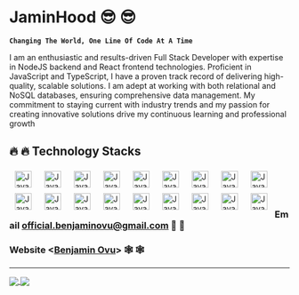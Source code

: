 # JaminHood 😎 😎

**`Changing The World, One Line Of Code At A Time`**

I am an enthusiastic and results-driven Full Stack Developer with expertise in NodeJS backend and React frontend technologies. Proficient in JavaScript and TypeScript, I have a proven track record of delivering high-quality, scalable solutions. I am adept at working with both relational and NoSQL databases, ensuring comprehensive data management. My commitment to staying current with industry trends and my passion for creating innovative solutions drive my continuous learning and professional growth

## 🔥 🔥 Technology Stacks

  <img align="left" alt="JavaScript" width="30px" style="padding: 5px 10px;" src="https://cdn.jsdelivr.net/gh/devicons/devicon@latest/icons/javascript/javascript-original.svg" />
  <img align="left" alt="JavaScript" width="30px" style="padding: 5px 10px;" src="https://cdn.jsdelivr.net/gh/devicons/devicon@latest/icons/typescript/typescript-original.svg" />
  <img align="left" alt="JavaScript" width="30px" style="padding: 5px 10px;" src="https://cdn.jsdelivr.net/gh/devicons/devicon@latest/icons/bootstrap/bootstrap-original.svg" />
  <img align="left" alt="JavaScript" width="30px" style="padding: 5px 10px;" src="https://cdn.jsdelivr.net/gh/devicons/devicon@latest/icons/sass/sass-original.svg" />
  <img align="left" alt="JavaScript" width="30px" style="padding: 5px 10px;" src="https://cdn.jsdelivr.net/gh/devicons/devicon@latest/icons/react/react-original.svg" />
  <img align="left" alt="JavaScript" width="30px" style="padding: 5px 10px;" src="https://cdn.jsdelivr.net/gh/devicons/devicon@latest/icons/redux/redux-original.svg" />
  <img align="left" alt="JavaScript" width="30px" style="padding: 5px 10px;" src="https://cdn.jsdelivr.net/gh/devicons/devicon@latest/icons/nextjs/nextjs-original.svg" />
  <img align="left" alt="JavaScript" width="30px" style="padding: 5px 10px;" src="https://cdn.jsdelivr.net/gh/devicons/devicon@latest/icons/git/git-original.svg" />
  <img align="left" alt="JavaScript" width="30px" style="padding: 5px 10px;" src="https://cdn.jsdelivr.net/gh/devicons/devicon@latest/icons/npm/npm-original-wordmark.svg" />
  <img align="left" alt="JavaScript" width="30px" style="padding: 5px 10px;" src="https://cdn.jsdelivr.net/gh/devicons/devicon@latest/icons/yarn/yarn-original.svg" />
  <img align="left" alt="JavaScript" width="30px" style="padding: 5px 10px;" src="https://cdn.jsdelivr.net/gh/devicons/devicon@latest/icons/nodejs/nodejs-original.svg" />
  <img align="left" alt="JavaScript" width="30px" style="padding: 5px 10px;" src="https://cdn.jsdelivr.net/gh/devicons/devicon@latest/icons/express/express-original.svg" />
  <img align="left" alt="JavaScript" width="30px" style="padding: 5px 10px;" src="https://cdn.jsdelivr.net/gh/devicons/devicon@latest/icons/mongodb/mongodb-original.svg" />
  <img align="left" alt="JavaScript" width="30px" style="padding: 5px 10px;" src="https://cdn.jsdelivr.net/gh/devicons/devicon@latest/icons/php/php-original.svg" />
  <img align="left" alt="JavaScript" width="30px" style="padding: 5px 10px;" src="https://cdn.jsdelivr.net/gh/devicons/devicon@latest/icons/mysql/mysql-original.svg" />
  <img align="left" alt="JavaScript" width="30px" style="padding: 5px 10px;" src="https://cdn.jsdelivr.net/gh/devicons/devicon@latest/icons/appwrite/appwrite-original.svg" />
  <img align="left" alt="JavaScript" width="30px" style="padding: 5px 10px;" src="https://cdn.jsdelivr.net/gh/devicons/devicon@latest/icons/firebase/firebase-plain.svg" />
  <img align="left" alt="JavaScript" width="30px" style="padding: 5px 10px;" src="https://cdn.jsdelivr.net/gh/devicons/devicon@latest/icons/wordpress/wordpress-plain.svg" />

  <br/>
  <br/>

#

### Email <official.benjaminovu@gmail.com> 💼 💼

### Website <[Benjamin Ovu](https://benjamin-ovu.vercel.app/)> 🕸 🕸

---

  <a href="https://github.com/jaminhood">
  <img align="center" src="https://github-readme-stats.vercel.app/api?username=jaminhood&theme=nord&show_icons=true&count_private=true&hide=contribs&line_height=40" />
  </a>
  <a href="https://github.com/jaminhood">
  <img align="center" src="https://github-readme-stats.vercel.app/api/top-langs/?username=jaminhood&theme=nord&langs_count=4&hide=javascript,html,css,erlang" />
  </a>
